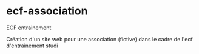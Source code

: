 # ecf-association
ECF entrainement

Création d'un site web pour une association (fictive) dans le cadre de l'ecf d'entrainement studi

